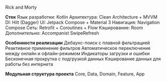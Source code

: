 Rick and Morty

**Стек**
Язык разработки: Kotlin
Архитектура: Clean Architecture + MVVM
DI: Hilt (Dagger)
UI: Jetpack Compose + Material 3
Навигация: Navigation Compose
Сеть: Retrofit + Coroutines + Flow
Кэширование: Room
Дополнительно: Accompanist SwipeRefresh

**Особенности реализации**
Дебаунс-поиск с плавной фильтрацией
Реактивное применение фильтров
Автоматическое переключение между онлайн и офлайн-режимом
Индикаторы загрузки и ошибки
Бесконечная прокрутка с подгрузкой данных
Кэширование данных для работы без интернета

**Модульная структура проекта**
Core, Data, Domain, Feature, App
